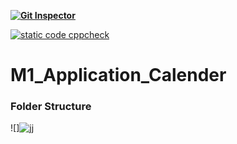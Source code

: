 **[![Git Inspector](https://github.com/tarak12345/M1_Application_Calender/actions/workflows/Git_Inspector.yml/badge.svg)](https://github.com/tarak12345/M1_Application_Calender/actions/workflows/Git_Inspector.yml)**


[![static code cppcheck](https://github.com/tarak12345/M1_Application_Calender/actions/workflows/c-cpp.yml/badge.svg)](https://github.com/tarak12345/M1_Application_Calender/actions/workflows/c-cpp.yml)



# M1_Application_Calender

### Folder Structure

![]![jj](https://user-images.githubusercontent.com/51353092/143183063-099d14c5-04c3-49aa-944d-ad1207eee667.PNG)

